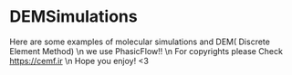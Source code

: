 # DEMSimulations
Here are some examples of molecular simulations and DEM( Discrete Element Method) \n
we use PhasicFlow!! \n
For copyrights please Check https://cemf.ir \n
Hope you enjoy! <3
